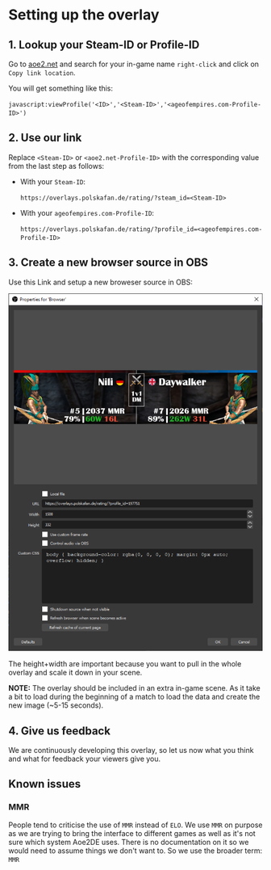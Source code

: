 # Setting up the overlay

## 1. Lookup your Steam-ID or Profile-ID

Go to [aoe2.net](https://aoe2.net/#aoe2de-leaderboard-rm-1v1) and search 
for your in-game name `right-click` and click on `Copy link location`. 

You will get something like this:
 
`javascript:viewProfile('<ID>','<Steam-ID>','<ageofempires.com-Profile-ID>')`

## 2. Use our link

Replace `<Steam-ID>` or `<aoe2.net-Profile-ID>` with the corresponding 
value from the last step as follows:

* With your `Steam-ID`:

  `https://overlays.polskafan.de/rating/?steam_id=<Steam-ID>`

* With your `ageofempires.com-Profile-ID`:

  `https://overlays.polskafan.de/rating/?profile_id=<ageofempires.com-Profile-ID>`

## 3. Create a new browser source in OBS

Use this Link and setup a new broweser source in OBS:

![OBS Browser source (Properties)](setup-overlay.png)

The height+width are important because you want to pull in the whole 
overlay and scale it down in your scene.

__NOTE:__ The overlay should be included in an extra in-game scene. 
As it take a bit to load during the beginning of a match to load the
data and create the new image (~5-15 seconds).

## 4. Give us feedback
We are continuously developing this overlay, so let us now what you think
and what for feedback your viewers give you.


## Known issues
### MMR
People tend to criticise the use of `MMR` instead of `ELO`. We use `MMR` on
purpose as we are trying to bring the interface to different games as well as
it's not sure which system Aoe2DE uses. There is no documentation on it so we
would need to assume things we don't want to. So we use the broader term: `MMR`

